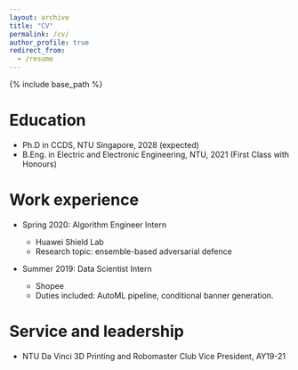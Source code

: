 ```yaml
---
layout: archive
title: "CV"
permalink: /cv/
author_profile: true
redirect_from:
  - /resume
---
```


{% include base_path %}

Education
======

* Ph.D in CCDS, NTU Singapore, 2028 (expected)
* B.Eng. in Electric and Electronic Engineering, NTU, 2021 (First Class with Honours)

Work experience
======

* Spring 2020: Algorithm Engineer Intern
  * Huawei Shield Lab
  * Research topic: ensemble-based adversarial defence

* Summer 2019: Data Scientist Intern
  * Shopee
  * Duties included: AutoML pipeline, conditional banner generation.

<!-- Skills
======
* Skill 1
* Skill 2
  * Sub-skill 2.1
  * Sub-skill 2.2
  * Sub-skill 2.3
* Skill 3 -->

<!-- Publications
======
  <ul>{% for post in site.publications reversed %}
    {% include archive-single-cv.html %}
  {% endfor %}</ul> -->
  
<!-- Talks
======
  <ul>{% for post in site.talks reversed %}
    {% include archive-single-talk-cv.html  %}
  {% endfor %}</ul>
  
Teaching
======
  <ul>{% for post in site.teaching reversed %}
    {% include archive-single-cv.html %}
  {% endfor %}</ul> -->
  
Service and leadership
======

* NTU Da Vinci 3D Printing and Robomaster Club Vice President, AY19-21
